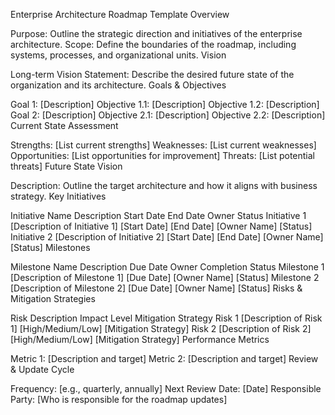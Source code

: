 Enterprise Architecture Roadmap Template
Overview

Purpose: Outline the strategic direction and initiatives of the enterprise architecture.
Scope: Define the boundaries of the roadmap, including systems, processes, and organizational units.
Vision

Long-term Vision Statement: Describe the desired future state of the organization and its architecture.
Goals & Objectives

Goal 1: [Description]
Objective 1.1: [Description]
Objective 1.2: [Description]
Goal 2: [Description]
Objective 2.1: [Description]
Objective 2.2: [Description]
Current State Assessment

Strengths: [List current strengths]
Weaknesses: [List current weaknesses]
Opportunities: [List opportunities for improvement]
Threats: [List potential threats]
Future State Vision

Description: Outline the target architecture and how it aligns with business strategy.
Key Initiatives

Initiative Name	Description	Start Date	End Date	Owner	Status
Initiative 1	[Description of Initiative 1]	[Start Date]	[End Date]	[Owner Name]	[Status]
Initiative 2	[Description of Initiative 2]	[Start Date]	[End Date]	[Owner Name]	[Status]
Milestones

Milestone Name	Description	Due Date	Owner	Completion Status
Milestone 1	[Description of Milestone 1]	[Due Date]	[Owner Name]	[Status]
Milestone 2	[Description of Milestone 2]	[Due Date]	[Owner Name]	[Status]
Risks & Mitigation Strategies

Risk	Description	Impact Level	Mitigation Strategy
Risk 1	[Description of Risk 1]	[High/Medium/Low]	[Mitigation Strategy]
Risk 2	[Description of Risk 2]	[High/Medium/Low]	[Mitigation Strategy]
Performance Metrics

Metric 1: [Description and target]
Metric 2: [Description and target]
Review & Update Cycle

Frequency: [e.g., quarterly, annually]
Next Review Date: [Date]
Responsible Party: [Who is responsible for the roadmap updates]